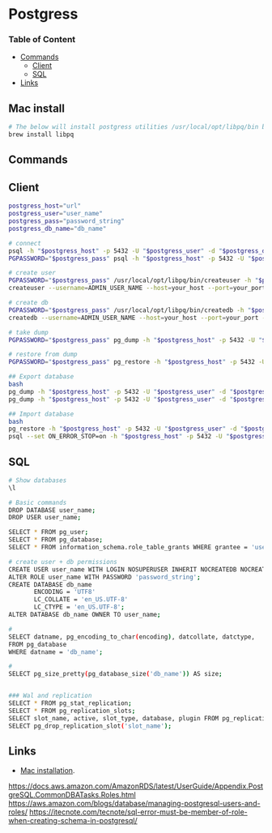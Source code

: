 # Postgress

### Table of Content
* [Commands](#clickhouse)
  * [Client](#client)
  * [SQL](#sql)
* [Links](#links)

## Mac install
```bash
# The below will install postgress utilities /usr/local/opt/libpq/bin but will not add it to path
brew install libpq
```

## Commands
## Client
```bash
postgress_host="url"
postgress_user="user_name"
postgress_pass="password_string"
postgress_db_name="db_name"

# connect
psql -h "$postgress_host" -p 5432 -U "$postgress_user" -d "$postgress_db_name"
PGPASSWORD="$postgress_pass" psql -h "$postgress_host" -p 5432 -U "$postgress_user"

# create user
PGPASSWORD="$postgress_pass" /usr/local/opt/libpq/bin/createuser -h "$postgress_host" -p 5432 -U "$postgress_user" "$postgress_db_name"
createuser --username=ADMIN_USER_NAME --host=your_host --port=your_port --createdb --createrole --login --pwprompt "$postgress_user"

# create db
PGPASSWORD="$postgress_pass" /usr/local/opt/libpq/bin/createdb -h "$postgress_host" -p 5432 -U "$postgress_user" "$postgress_db_name"
createdb --username=ADMIN_USER_NAME --host=your_host --port=your_port --owner="$postgress_user" --encoding=UTF8 --template=template0 --lc-collate=en_US.UTF-8 --lc-ctype=en_US.UTF-8 "$postgress_db_name"

# take dump
PGPASSWORD="$postgress_pass" pg_dump -h "$postgress_host" -p 5432 -U "$postgress_user" -d "$postgress_db_name" -F c -f /tmp/dump.dump

# restore from dump
PGPASSWORD="$postgress_pass" pg_restore -h "$postgress_host" -p 5432 -U "$postgress_user" -d "$postgress_db_name" -e /tmp/dump.dump

## Export database
bash
pg_dump -h "$postgress_host" -p 5432 -U "$postgress_user" -d "$postgress_db_name" -F c -f tmp/dump.dump
pg_dump -h "$postgress_host" -p 5432 -U "$postgress_user" -d "$postgress_db_name" > tmp/dump.dump

## Import database
bash
pg_restore -h "$postgress_host" -p 5432 -U "$postgress_user" -d "$postgress_db_name" -C tmp/dump.dump
psql --set ON_ERROR_STOP=on -h "$postgress_host" -p 5432 -U "$postgress_user" -d "$postgress_db_name" < tmp/dump.dump
```



## SQL
```bash
# Show databases
\l

# Basic commands
DROP DATABASE user_name;
DROP USER user_name;

SELECT * FROM pg_user;
SELECT * FROM pg_database;
SELECT * FROM information_schema.role_table_grants WHERE grantee = 'user_name';

# create user + db permissions
CREATE USER user_name WITH LOGIN NOSUPERUSER INHERIT NOCREATEDB NOCREATEROLE NOREPLICATION;
ALTER ROLE user_name WITH PASSWORD 'password_string';
CREATE DATABASE db_name
       ENCODING = 'UTF8'
       LC_COLLATE = 'en_US.UTF-8'
       LC_CTYPE = 'en_US.UTF-8';
ALTER DATABASE db_name OWNER TO user_name;

#
SELECT datname, pg_encoding_to_char(encoding), datcollate, datctype,
FROM pg_database
WHERE datname = 'db_name';

#
SELECT pg_size_pretty(pg_database_size('db_name')) AS size;


### Wal and replication
SELECT * FROM pg_stat_replication;
SELECT * FROM pg_replication_slots;
SELECT slot_name, active, slot_type, database, plugin FROM pg_replication_slots;
SELECT pg_drop_replication_slot('slot_name');
```

## Links
* [Mac installation](https://stackoverflow.com/questions/44654216/correct-way-to-install-psql-without-full-postgres-on-macos).

https://docs.aws.amazon.com/AmazonRDS/latest/UserGuide/Appendix.PostgreSQL.CommonDBATasks.Roles.html
https://aws.amazon.com/blogs/database/managing-postgresql-users-and-roles/
https://itecnote.com/tecnote/sql-error-must-be-member-of-role-when-creating-schema-in-postgresql/

